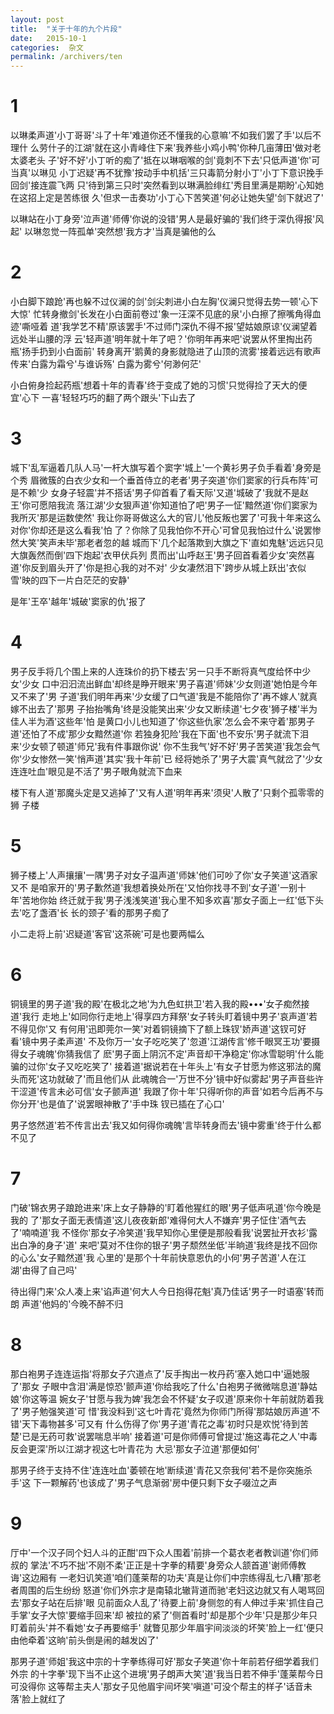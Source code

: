 ```yaml
---
layout: post
title:  "关于十年的九个片段"
date:   2015-10-1
categories:  杂文
permalink: /archivers/ten
---
```


# 1

以琳柔声道'小丁哥哥'斗了十年'难道你还不懂我的心意嘛'不如我们罢了手'以后不理什
么劳什子的江湖'就在这小青峰住下来'我养些小鸡小鸭'你种几亩薄田'做对老太婆老头
子'好不好'小丁听的痴了'抵在以琳咽喉的剑'竟刺不下去'只低声道'你'可当真'以琳见
小丁迟疑'再不犹豫'按动手中机括'三只毒箭分射小丁'小丁下意识挽手回剑'接连震飞两
只'待到第三只时'突然看到以琳满脸绯红'秀目里满是期盼'心知她在这招上定是苦练很
久'但求一击奏功'小丁心下苦笑道'何必让她失望'剑下就迟了'

以琳站在小丁身旁'泣声道'师傅'你说的没错'男人是最好骗的'我们终于深仇得报'风起'
以琳忽觉一阵孤单'突然想'我方才'当真是骗他的么


# 2

小白脚下踉跄'再也躲不过仪澜的剑'剑尖刺进小白左胸'仪澜只觉得去势一顿'心下大惊'
忙转身撤剑'长发在小白面前卷过'象一汪深不见底的泉'小白擦了擦嘴角得血迹'嘶哑着
道'我学艺不精'原该罢手'不过师门深仇不得不报'望姑娘原谅'仪澜望着远处半山腰的浮
云'轻声道'明年就十年了吧？'你明年再来吧'说罢从怀里掏出药瓶'扬手扔到小白面前'
转身离开'鹅黄的身影就隐进了山顶的流雾'接着远远有歌声传来'白露为霜兮'与谁诉殇'
白露为雾兮'何渺何茫'

小白俯身捡起药瓶'想着十年的青春'终于变成了她的习惯'只觉得捡了天大的便宜'心下
一喜'轻轻巧巧的翻了两个跟头'下山去了


# 3

城下'乱军逼着几队人马'一杆大旗写着个窦字'城上'一个黄衫男子负手看着'身旁是个秀
眉微簇的白衣少女和一个垂首侍立的老者'男子突道'你们窦家的行兵布阵'可是不赖'少
女身子轻震'并不搭话'男子仰首看了看天际'又道'城破了'我就不是赵王'你可愿陪我流
落江湖'少女狠声道'你知道怕了吧'男子一怔'黯然道'你们窦家为我所灭'那是运数使然'
我让你哥哥做这么大的官儿'他反叛也罢了'可我十年来这么对你'你却还是这么看我'怕
了？你除了见我怕你不开心'可曾见我怕过什么'说罢惨然大笑'笑声未毕'那老者忽的越
城而下'几个起落欺到大旗之下'直如鬼魅'远远只见大旗轰然而倒'四下炮起'衣甲伏兵列
贯而出'山呼赵王'男子回首看着少女'突然喜道'你反到眉头开了'你是担心我的对不对'
少女凄然泪下'跨步从城上跃出'衣似雪'映的四下一片白茫茫的安静'

是年'王卒'越年'城破'窦家的仇'报了


# 4

男子反手将几个围上来的人连珠价的扔下楼去'另一只手不断将真气度给怀中少女'少女
口中汩汩流出鲜血'却终是睁开眼来'男子喜道'师妹'少女则道'她怕是今年又不来了'男
子道'我们明年再来'少女缓了口气道'我是不能陪你了'再不嫁人'就真嫁不出去了'那男
子抬抬嘴角'终是没能笑出来'少女又断续道'七夕夜'狮子楼'半为佳人半为酒'这些年'怕
是黄口小儿也知道了'你这些仇家'怎么会不来守着'那男子道'还怕了不成'那少女黯然道'你
若独身犯险'我在下面'也不安乐'男子就流下泪来'少女顿了顿道'师兄'我有件事跟你说'
你不生我气'好不好'男子苦笑道'我怎会气你'少女惨然一笑'悄声道'其实'我十年前'已
经将她杀了'男子大震'真气就岔了'少女连连吐血'眼见是不活了'男子眼角就流下血来

楼下有人道'那魔头定是又逃掉了'又有人道'明年再来'须臾'人散了'只剩个孤零零的狮
子楼


# 5

狮子楼上'人声攘攘'一隅'男子对女子温声道'师妹'他们可吵了你'女子笑道'这酒家又不
是咱家开的'男子歉然道'我想着换处所在'又怕你找寻不到'女子道'一别十年'苦地你始
终迁就于我'男子浅浅笑道'我心里不知多欢喜'那女子面上一红'低下头去'吃了盏酒'长
长的颈子'看的那男子痴了

小二走将上前'迟疑道'客官'这茶碗'可是也要两幅么


# 6

铜镜里的男子道'我的殿'在极北之地'为九色虹拱卫'若入我的殿•••'女子痴然接道'我行
走地上'如同你行走地上'得享四方拜祭'女子转头盯着镜中男子'哀声道'若不得见你'又
有何用'迅即莞尔一笑'对着铜镜摘下了额上珠钗'娇声道'这钗可好看'镜中男子柔声道'
不及你万一'女子吃吃笑了'忽道'江湖传言'修千眼冥王功'要摄得女子魂魄'你猜我信了
麽'男子面上阴沉不定'声音却干净稳定'你冰雪聪明'什么能骗的过你'女子又吃吃笑了'
接着道'据说若在十年头上'有女子甘愿为修这邪法的魔头而死'这功就破了'而且他们从
此魂魄合一'万世不分'镜中好似雾起'男子声音些许干涩道'传言未必可信'女子颤声道'
我跟了你十年'只得听你的声音'如若今后再不与你分开'也是值了'说罢眼神散了'手中珠
钗已插在了心口'

男子悠然道'若不传言出去'我又如何得你魂魄'言毕转身而去'镜中雾重'终于什么都不见了


# 7

门破'锦衣男子踉跄进来'床上女子静静的'盯着他猩红的眼'男子低声吼道'你今晚是我的
了'那女子面无表情道'这儿夜夜新郎'难得何大人不嫌弃'男子怔住'酒气去了'喃喃道'我
不怪你'那女子冷笑道'我早知你心里便是那般看我'说罢扯开衣衫'露出白净的身子'道'
来吧'莫对不住你的银子'男子颓然坐低'半晌道'我终是找不回你的心么'女子黯然道'我
心里的'是那个十年前快意恩仇的小何'男子苦道'人在江湖'由得了自己吗'

待出得门来'众人凑上来'谄声道'何大人今日抱得花魁'真乃佳话'男子一时语塞'转而朗
声道'他妈的'今晚不醉不归


# 8

那白袍男子连连运指'将那女子穴道点了'反手掏出一枚丹药'塞入她口中'逼她服了'那女
子眼中含泪'满是惊恐'颤声道'你给我吃了什么'白袍男子微微喘息道'静姑娘'你这等温
婉女子'甘愿与我为婢'我怎会不怀疑'女子叹道'原来你十年前就防着我了'男子勉强笑道'可
惜'我没料到'这七叶青花'竟然为你师门所得'那姑娘厉声道'不错'天下毒物甚多'可又有
什么伤得了你'男子道'青花之毒'初时只是欢悦'待到苦楚'已是无药可救'说罢喘息半响'
接着道'可是你师傅可曾提过'施这毒花之人'中毒反会更深'所以江湖才视这七叶青花为
大忌'那女子泣道'那便如何'

那男子终于支持不住'连连吐血'萎顿在地'断续道'青花又奈我何'若不是你突施杀手'这
下一颗解药'也该成了'男子气息渐弱'房中便只剩下女子啜泣之声


# 9

厅中'一个汉子同个妇人斗的正酣'四下众人围着'前排一个葛衣老者教训道'你们师叔的
掌法'不巧不拙'不刚不柔'正正是十字拳的精要'身旁众人颔首道'谢师傅教诲'这边厢有
一老妇讥笑道'咱们蓬莱帮的功夫'真是让你们中宗练得乱七八糟'那老者周围的后生纷纷
怒道'你们外宗才是南辕北辙背道而驰'老妇这边就又有人喝骂回去'那女子站在后排'眼
见前面众人乱了'待要上前'身侧忽的有人伸过手来'抓住自己手掌'女子大惊'要缩手回来'却
被拉的紧了'侧首看时'却是那个少年'只是那少年只盯着前头'并不看她'女子再要缩手'
就瞥见那少年眉宇间淡淡的坏笑'脸上一红'便只由他牵着'这晌'前头倒是闹的越发凶了'

那男子道'师姐'我这中宗的十字拳练得可好'那女子笑道'你十年前若仔细学着我们外宗
的十字拳'现下当不止这个进境'男子朗声大笑'道'我当日若不伸手'蓬莱帮今日可没得你
这等帮主夫人'那女子见他眉宇间坏笑'嗔道'可没个帮主的样子'话音未落'脸上就红了
